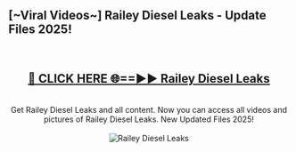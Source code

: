 <h2>[~Viral Videos~] Railey Diesel Leaks - Update Files 2025!</h2>
<br>
<div align="center">
<h2><a href="https://betterlinks.top/A2PfLJ" rel="nofollow">🔴 CLICK HERE 🌐==►► Railey Diesel Leaks</a></h2>
<br>
Get Railey Diesel Leaks and all content. Now you can access all videos and pictures of Railey Diesel Leaks. New Updated Files 2025!
<br>
<br>
<a href="https://betterlinks.top/A2PfLJ" rel="nofollow" data-target="animated-image.originalLink"><img src="https://i.ibb.co.com/WyWwxjT/player-gif2.gif" alt="Railey Diesel Leaks" style="max-width: 100%; display: inline-block;" data-target="animated-image.originalImage"></a>
</div>
<br>
